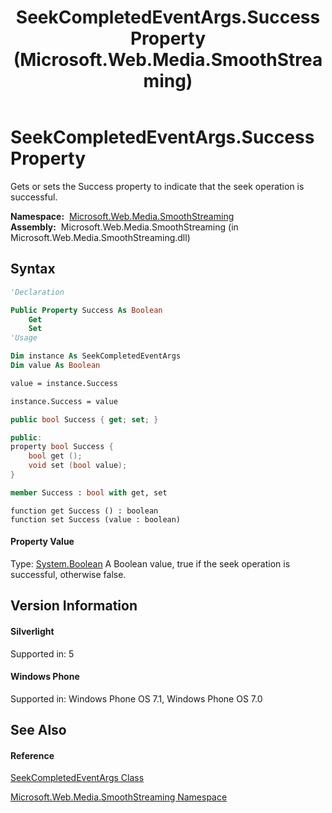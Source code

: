 ﻿---
title: SeekCompletedEventArgs.Success Property  (Microsoft.Web.Media.SmoothStreaming)
TOCTitle: Success Property
ms:assetid: P:Microsoft.Web.Media.SmoothStreaming.SeekCompletedEventArgs.Success
ms:mtpsurl: https://msdn.microsoft.com/en-us/library/microsoft.web.media.smoothstreaming.seekcompletedeventargs.success(v=VS.95)
ms:contentKeyID: 46307789
ms.date: 05/31/2012
mtps_version: v=VS.95
f1_keywords:
- Microsoft.Web.Media.SmoothStreaming.SeekCompletedEventArgs.Success
- Microsoft.Web.Media.SmoothStreaming.SeekCompletedEventArgs.get_Success
- Microsoft.Web.Media.SmoothStreaming.SeekCompletedEventArgs.set_Success
dev_langs:
- CSharp
- JScript
- VB
- FSharp
- c++
api_location:
- Microsoft.Web.Media.SmoothStreaming.dll
api_name:
- Microsoft.Web.Media.SmoothStreaming.SeekCompletedEventArgs.get_Success
- Microsoft.Web.Media.SmoothStreaming.SeekCompletedEventArgs.set_Success
- Microsoft.Web.Media.SmoothStreaming.SeekCompletedEventArgs.Success
api_type:
- Managed
topic_type:
- apiref
- kbSyntax
product_family_name: VS
ROBOTS: INDEX,FOLLOW
---

# SeekCompletedEventArgs.Success Property

Gets or sets the Success property to indicate that the seek operation is successful.

**Namespace:**  [Microsoft.Web.Media.SmoothStreaming](microsoft-web-media-smoothstreaming-namespace_1.md)  
**Assembly:**  Microsoft.Web.Media.SmoothStreaming (in Microsoft.Web.Media.SmoothStreaming.dll)

## Syntax

``` vb
'Declaration

Public Property Success As Boolean
    Get
    Set
'Usage

Dim instance As SeekCompletedEventArgs
Dim value As Boolean

value = instance.Success

instance.Success = value
```

``` csharp
public bool Success { get; set; }
```

``` c++
public:
property bool Success {
    bool get ();
    void set (bool value);
}
```

``` fsharp
member Success : bool with get, set
```

``` jscript
function get Success () : boolean
function set Success (value : boolean)
```

#### Property Value

Type: [System.Boolean](https://msdn.microsoft.com/en-us/library/a28wyd50\(v=vs.95\))  
A Boolean value, true if the seek operation is successful, otherwise false.

## Version Information

#### Silverlight

Supported in: 5  

#### Windows Phone

Supported in: Windows Phone OS 7.1, Windows Phone OS 7.0  

## See Also

#### Reference

[SeekCompletedEventArgs Class](seekcompletedeventargs-class-microsoft-web-media-smoothstreaming_1.md)

[Microsoft.Web.Media.SmoothStreaming Namespace](microsoft-web-media-smoothstreaming-namespace_1.md)

